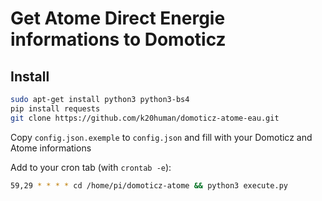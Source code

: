 # Get Atome Direct Energie informations to Domoticz

## Install

```bash
sudo apt-get install python3 python3-bs4
pip install requests
git clone https://github.com/k20human/domoticz-atome-eau.git
```

Copy ``config.json.exemple`` to ``config.json`` and fill with your Domoticz and Atome informations

Add to your cron tab (with ``crontab -e``):
```bash
59,29 * * * * cd /home/pi/domoticz-atome && python3 execute.py
```
